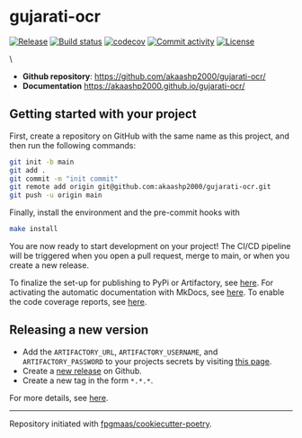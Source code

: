 # gujarati-ocr

[![Release](https://img.shields.io/github/v/release/akaashp2000/gujarati-ocr)](https://img.shields.io/github/v/release/akaashp2000/gujarati-ocr)
[![Build status](https://img.shields.io/github/actions/workflow/status/akaashp2000/gujarati-ocr/main.yml?branch=main)](https://github.com/akaashp2000/gujarati-ocr/actions/workflows/main.yml?query=branch%3Amain)
[![codecov](https://codecov.io/gh/akaashp2000/gujarati-ocr/branch/main/graph/badge.svg)](https://codecov.io/gh/akaashp2000/gujarati-ocr)
[![Commit activity](https://img.shields.io/github/commit-activity/m/akaashp2000/gujarati-ocr)](https://img.shields.io/github/commit-activity/m/akaashp2000/gujarati-ocr)
[![License](https://img.shields.io/github/license/akaashp2000/gujarati-ocr)](https://img.shields.io/github/license/akaashp2000/gujarati-ocr)

\

- **Github repository**: <https://github.com/akaashp2000/gujarati-ocr/>
- **Documentation** <https://akaashp2000.github.io/gujarati-ocr/>

## Getting started with your project

First, create a repository on GitHub with the same name as this project, and then run the following commands:

```bash
git init -b main
git add .
git commit -m "init commit"
git remote add origin git@github.com:akaashp2000/gujarati-ocr.git
git push -u origin main
```

Finally, install the environment and the pre-commit hooks with

```bash
make install
```

You are now ready to start development on your project!
The CI/CD pipeline will be triggered when you open a pull request, merge to main, or when you create a new release.

To finalize the set-up for publishing to PyPi or Artifactory, see [here](https://fpgmaas.github.io/cookiecutter-poetry/features/publishing/#set-up-for-pypi).
For activating the automatic documentation with MkDocs, see [here](https://fpgmaas.github.io/cookiecutter-poetry/features/mkdocs/#enabling-the-documentation-on-github).
To enable the code coverage reports, see [here](https://fpgmaas.github.io/cookiecutter-poetry/features/codecov/).

## Releasing a new version

- Add the `ARTIFACTORY_URL`, `ARTIFACTORY_USERNAME`, and `ARTIFACTORY_PASSWORD` to your projects secrets by visiting [this page](https://github.com/akaashp2000/gujarati-ocr/settings/secrets/actions/new).
- Create a [new release](https://github.com/akaashp2000/gujarati-ocr/releases/new) on Github.
- Create a new tag in the form `*.*.*`.

For more details, see [here](https://fpgmaas.github.io/cookiecutter-poetry/features/cicd/#how-to-trigger-a-release).

---

Repository initiated with [fpgmaas/cookiecutter-poetry](https://github.com/fpgmaas/cookiecutter-poetry).
